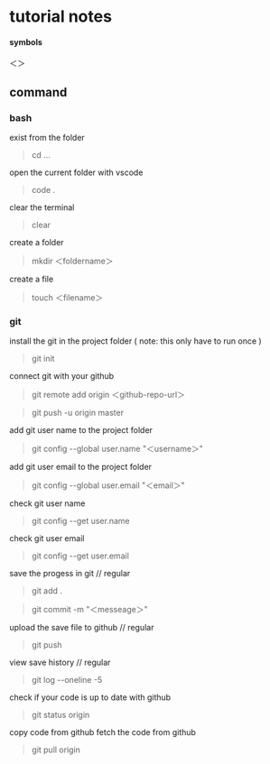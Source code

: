 # tutorial notes

#### symbols
＜＞

## command 


### bash

exist from the folder
> cd ...

open the current folder with vscode
> code .

clear the terminal
> clear

create a folder
> mkdir  ＜foldername＞

create a file
> touch  ＜filename＞

### git

install the git in the project folder ( note: this only have to run once )
> git init


connect git with your github
> git remote add origin ＜github-repo-url＞

> git push -u origin master

add git user name to the project folder
> git config --global user.name "＜username＞"


add git user email to the project folder
> git config --global user.email "＜email＞"


check git user name 
> git config --get user.name

check git user email 
> git config --get user.email


save the progess in git  // regular
> git add .

> git commit -m "＜messeage＞"

upload the save file to github  // regular
> git push


view save history // regular
> git log --oneline -5

check if your code is up to date with github
> git status origin

copy code from github
fetch the code from github
> git pull origin






